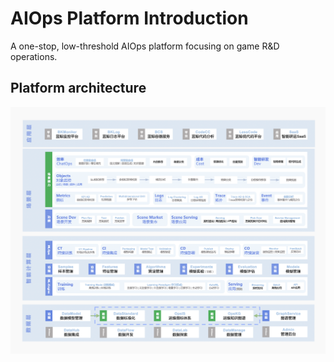 # AIOps Platform Introduction

A one-stop, low-threshold AIOps platform focusing on game R&D operations.

## Platform architecture

![](../assets/aiops_architecture.png)